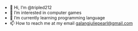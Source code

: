 - 👋 Hi, I’m @tripled212
- 👀 I’m interested in computer games
- 🌱 I’m currently learning programming language
- 📫 How to reach me at my email galangjuliepearl@gmail.com

<!---
tripled212/tripled212 is a ✨ special ✨ repository because its `README.md` (this file) appears on your GitHub profile.
You can click the Preview link to take a look at your changes.
--->
